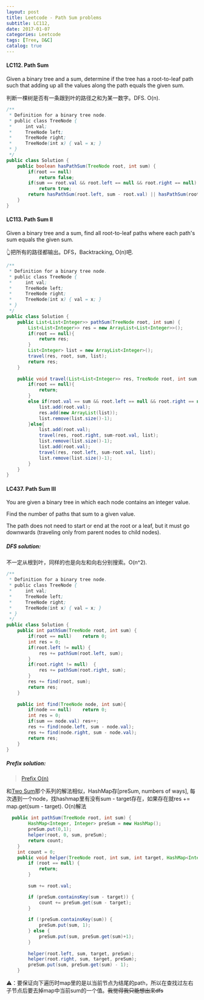 ```yaml
---
layout: post
title: Leetcode - Path Sum problems
subtitle: LC112, 
date: 2017-01-07
categories: Leetcode
tags: [Tree, D&C]
catalog: true
---
```


#### LC112. Path Sum

Given a binary tree and a sum, determine if the tree has a root-to-leaf path such that adding up all the values along the path equals the given sum.

判断一棵树是否有一条跟到叶的路径之和为某一数字。DFS. O(n).

```java
/**
 * Definition for a binary tree node.
 * public class TreeNode {
 *     int val;
 *     TreeNode left;
 *     TreeNode right;
 *     TreeNode(int x) { val = x; }
 * }
 */
public class Solution {
    public boolean hasPathSum(TreeNode root, int sum) {
        if(root == null)
            return false;
        if(sum == root.val && root.left == null && root.right == null)
            return true;
        return hasPathSum(root.left, sum - root.val) || hasPathSum(root.right, sum - root.val);
    }
}
```

#### LC113. Path Sum II

Given a binary tree and a sum, find all root-to-leaf paths where each path's sum equals the given sum.

👆把所有的路径都输出。DFS，Backtracking, O(n)吧.

```java
/**
 * Definition for a binary tree node.
 * public class TreeNode {
 *     int val;
 *     TreeNode left;
 *     TreeNode right;
 *     TreeNode(int x) { val = x; }
 * }
 */
public class Solution {
    public List<List<Integer>> pathSum(TreeNode root, int sum) {
        List<List<Integer>> res = new ArrayList<List<Integer>>();
        if(root == null){
            return res;
        }
        List<Integer> list = new ArrayList<Integer>();
        travel(res, root, sum, list);
        return res;
    }
    
    public void travel(List<List<Integer>> res, TreeNode root, int sum, List<Integer> list){
        if(root == null){
            return;
        }
        else if(root.val == sum && root.left == null && root.right == null){
            list.add(root.val);
            res.add(new ArrayList(list));
            list.remove(list.size()-1);
        }else{
            list.add(root.val);
            travel(res, root.right, sum-root.val, list);
            list.remove(list.size()-1);
            list.add(root.val);
            travel(res, root.left, sum-root.val, list);
            list.remove(list.size()-1);
        }
    }
}
```

#### LC437. Path Sum III

You are given a binary tree in which each node contains an integer value.

Find the number of paths that sum to a given value.

The path does not need to start or end at the root or a leaf, but it must go downwards (traveling only from parent nodes to child nodes).

##### DFS solution:

不一定从根到叶，同样的也是向左和向右分别搜索。O(n^2).

```java
/**
 * Definition for a binary tree node.
 * public class TreeNode {
 *     int val;
 *     TreeNode left;
 *     TreeNode right;
 *     TreeNode(int x) { val = x; }
 * }
 */
public class Solution {
    public int pathSum(TreeNode root, int sum) {
        if(root == null)    return 0;
        int res = 0;
        if(root.left != null) {
            res += pathSum(root.left, sum);
        }
        if(root.right != null)  {
            res += pathSum(root.right, sum);
        }
        res += find(root, sum);
        return res;
    }
    
    public int find(TreeNode node, int sum){
        if(node == null)    return 0;
        int res = 0;
        if(sum == node.val) res++;
        res += find(node.left, sum - node.val);
        res += find(node.right, sum - node.val);
        return res;
    }
}
```

##### Prefix solution:

> [Prefix O(n)](https://discuss.leetcode.com/topic/64526/17-ms-o-n-java-prefix-sum-method)

和[Two Sum](https://yijiajin.github.io/leetcode/2017/01/04/Leetcode-Array-Sum-Problems/)那个系列的解法相似，HashMap存[preSum, numbers of ways], 每次遇到一个node，找hashmap里有没有sum - target存在，如果存在就res += map.get(sum - target). O(n)解法

```java
  public int pathSum(TreeNode root, int sum) {
        HashMap<Integer, Integer> preSum = new HashMap();
        preSum.put(0,1);
        helper(root, 0, sum, preSum);
        return count;
    }
    int count = 0;
    public void helper(TreeNode root, int sum, int target, HashMap<Integer, Integer> preSum) {
        if (root == null) {
            return;
        }
        
        sum += root.val;

        if (preSum.containsKey(sum - target)) {
            count += preSum.get(sum - target);
        }
        
        if (!preSum.containsKey(sum)) {
            preSum.put(sum, 1);
        } else {
            preSum.put(sum, preSum.get(sum)+1);
        }
        
        helper(root.left, sum, target, preSum);
        helper(root.right, sum, target, preSum);
        preSum.put(sum, preSum.get(sum) - 1);
    }
```

⚠️：要保证向下遍历时map里的是以当前节点为结尾的path，所以在查找过左右子节点后要去掉map中当前sum的一个值。~~我觉得我只能想出来dfs~~